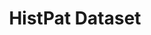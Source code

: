 ---
citation: "\n@article{petralia_histpat_2019,\n\ttitle = {{HistPat} {Dataset}},\n\turl
  = {https://dataverse.harvard.edu/dataset.xhtml?persistentId=doi:10.7910/DVN/BPC15W},\n\tdoi
  = {10.7910/DVN/BPC15W},\n\tabstract = {HistPat provides the geography of historical
  patents granted by the United States Patent and Trademark Office (USPTO) from 1790
  to 1975. This histo...},\n\tlanguage = {en},\n\turldate = {2021-08-24},\n\tauthor
  = {Petralia, Sergio and Balland, Pierre-Alexandre and Rigby, David},\n\tmonth =
  jan,\n\tyear = {2019},\n\tnote = {type: dataset},\n}\n"
cost: None
description: 'HistPat provides the geography of historical patents granted by the
  United States Patent and Trademark Office (USPTO) from 1790 to 1975. This historical
  dataset is constructed using digitalized records of original patent documents that
  are publicly available. HistPat can be used in different disciplines ranging from
  geography, economics, history, network science, and science and technology studies.
  Additionally, it can easily be merged with post-1975 USPTO digital patent data to
  extend it until today. (2016-05-23) '
doi: 10.7910/DVN/BPC15W
last_edit: Tue, 29 Apr 2025 19:02:27 GMT
location: https://dataverse.harvard.edu/dataset.xhtml?persistentId=doi:10.7910/DVN/BPC15W
maintained_by: Contact maintainer through Dataverse
open_access: 'TRUE'
record_creation_timestamp: 08/24/2021, 15:31:52
shortname: histpat
tags:
- Historical Patents
- Technological Change
- Inventions
- Geography
- Economics
terms_of_use: ' CC0 1.0'
title: HistPat Dataset
uuid: 40f30ff4-d152-4aa8-89a9-e31dddc812dc
versioning: 'FALSE'
---